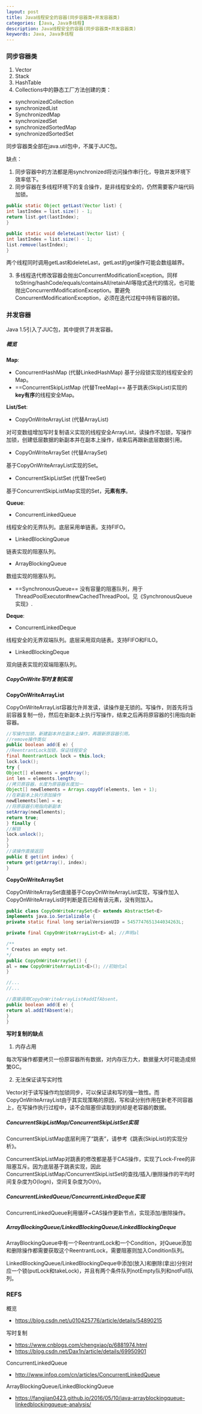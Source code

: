 ```yaml
---
layout: post
title: Java线程安全的容器(同步容器类+并发容器类)
categories: [Java, Java多线程]
description: Java线程安全的容器(同步容器类+并发容器类)
keywords: Java, Java多线程
---
```

### 同步容器类

1. Vector
2. Stack
3. HashTable
4. Collections中的静态工厂方法创建的类：
- synchronizedCollection
- synchronizedList
- SynchronizedMap
- synchronizedSet
- synchronizedSortedMap
- synchronizedSortedSet

同步容器类全部在java.util包中，不属于JUC包。

缺点：

1. 同步容器中的方法都是用synchronized将访问操作串行化，导致并发环境下效率低下。
2. 同步容器在多线程环境下的复合操作，是非线程安全的，仍然需要客户端代码加锁。
```java
public static Object getLast(Vector list) {
int lastIndex = list.size() - 1;
return list.get(lastIndex);
}

public static void deleteLast(Vector list) {
int lastIndex = list.size() - 1;
list.remove(lastIndex);
}
```
两个线程同时调用getLast和deleteLast，getLast的get操作可能会数组越界。

3. 多线程迭代修改容器会抛出ConcurrentModificationException。同样toString/hashCode/equals/containsAll/retainAll等隐式迭代的情况，也可能抛出ConcurrentModificationException。要避免ConcurrentModificationException，必须在迭代过程中持有容器的锁。


### 并发容器

Java 1.5引入了JUC包，其中提供了并发容器。

##### 概览

**Map**:

- ConcurrentHashMap (代替LinkedHashMap)
基于分段锁实现的线程安全的Map。
- ==ConcurrentSkipListMap (代替TreeMap)==
基于跳表(SkipList)实现的**key有序**的线程安全Map。

**List/Set**:

- CopyOnWriteArrayList (代替ArrayList)

对可变数组增加写时复制语义实现的线程安全ArrayList，读操作不加锁，写操作加锁，创建低层数据的新副本并在副本上操作，结束后再跟新底层数据引用。

- CopyOnWriteArraySet (代替ArraySet)

基于CopyOnWriteArrayList实现的Set。

- ConcurrentSkipListSet (代替TreeSet)

基于ConcurrentSkipListMap实现的Set，**元素有序**。

**Queue**:
- ConcurrentLinkedQueue

线程安全的无界队列。底层采用单链表。支持FIFO。

- LinkedBlockingQueue

链表实现的阻塞队列。

- ArrayBlockingQueue

数组实现的阻塞队列。
- ==SynchronousQueue==
没有容量的阻塞队列，用于ThreadPoolExecutor#newCachedThreadPool。见《SynchronousQueue实现》.

**Deque**:
- ConcurrentLinkedDeque

线程安全的无界双端队列。底层采用双向链表。支持FIFO和FILO。

- LinkedBlockingDeque

双向链表实现的双端阻塞队列。


##### CopyOnWrite写时复制实现


**CopyOnWriteArrayList**

CopyOnWriteArrayList容器允许并发读，读操作是无锁的。写操作，则首先将当前容器复制一份，然后在新副本上执行写操作，结束之后再将原容器的引用指向新容器。

```java
//写操作加锁，新建副本并在副本上操作，再跟新原容器引用。
//remove操作类似
public boolean add(E e) {
//ReentrantLock加锁，保证线程安全
final ReentrantLock lock = this.lock;
lock.lock();
try {
Object[] elements = getArray();
int len = elements.length;
//拷贝原容器，长度为原容器长度加一
Object[] newElements = Arrays.copyOf(elements, len + 1);
//在新副本上执行添加操作
newElements[len] = e;
//将原容器引用指向新副本
setArray(newElements);
return true;
} finally {
//解锁
lock.unlock();
}
}
//读操作直接返回
public E get(int index) {
return get(getArray(), index);
}
```

**CopyOnWriteArraySet**

CopyOnWriteArraySet直接基于CopyOnWriteArrayList实现，写操作加入CopyOnWriteArrayList时判断是否已经有该元素，没有则加入。

```java
public class CopyOnWriteArraySet<E> extends AbstractSet<E>
implements java.io.Serializable {
private static final long serialVersionUID = 5457747651344034263L;

private final CopyOnWriteArrayList<E> al; //声明al

/**
* Creates an empty set.
*/
public CopyOnWriteArraySet() {
al = new CopyOnWriteArrayList<E>(); //初始化al
}

//...
//...

//直接调用CopyOnWriteArrayList#addIfAbsent。
public boolean add(E e) {
return al.addIfAbsent(e);
}
}
```

**写时复制的缺点**
1. 内存占用

每次写操作都要拷贝一份原容器所有数据，对内存压力大，数据量大时可能造成频繁GC。

2. 无法保证读写实时性

Vector对于读写操作均加锁同步，可以保证读和写的强一致性。而CopyOnWriteArrayList由于其实现策略的原因，写和读分别作用在新老不同容器上，在写操作执行过程中，读不会阻塞但读取到的却是老容器的数据。


##### ConcurrentSkipListMap/ConcurrentSkipListSet实现

ConcurrentSkipListMap底层利用了“跳表”，请参考《跳表(SkipList)的实现分析》。

ConcurrentSkipListMap对跳表的修改都是基于CAS操作，实现了Lock-Free的非阻塞互斥。因为底层基于跳表实现，因此ConcurrentSkipListMap/ConcurrentSkipListSet的查找/插入/删除操作的平均时间复杂度为O(logn)，空间复杂度为O(n)。

##### ConcurrentLinkedQueue/ConcurrentLinkedDeque实现

ConcurrentLinkedQueue利用循环+CAS操作更新节点，实现添加/删除操作。

##### ArrayBlockingQueue/LinkedBlockingQueue/LinkedBlockingDeque

ArrayBlockingQueue中有一个ReentrantLock和一个Condition，对Queue添加和删除操作都需要获取这个ReentrantLock，需要阻塞则加入Condition队列。

LinkedBlockingQueue/LinkedBlockingDeque中添加(放入)和删除(拿出)分别对应一个锁(putLock和takeLock)，并且有两个条件队列notEmpty队列和notFull队列。

### REFS

概览  
- https://blog.csdn.net/u010425776/article/details/54890215

写时复制  
- https://www.cnblogs.com/chengxiao/p/6881974.html
- https://blog.csdn.net/Dax1n/article/details/69950901

ConcurrentLinkedQueue  
- http://www.infoq.com/cn/articles/ConcurrentLinkedQueue

ArrayBlockingQueue/LinkedBlockingQueue  
- https://fangjian0423.github.io/2016/05/10/java-arrayblockingqueue-linkedblockingqueue-analysis/
